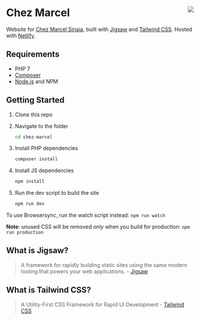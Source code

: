 <h1>Chez Marcel <a href='https://app.netlify.com/sites/chezmarcel/deploys'><img align="right" src="https://api.netlify.com/api/v1/badges/9e8a5cf9-94c9-4319-9e5d-2a0b14d63063/deploy-status"></a></h1>

Website for [Chez Marcel Sinaia](https://chezmarcel.ro), built with [Jigsaw](http://jigsaw.tighten.co/) and [Tailwind CSS](https://tailwindcss.com/). Hosted with [Netlify](https://www.netlify.com/).

## Requirements

- PHP 7
- [Composer](https://getcomposer.org/)
- [Node.js](https://nodejs.org) and NPM

## Getting Started

1. Clone this repo

2. Navigate to the folder

    ```sh
    cd chez-marcel
    ```

3. Install PHP dependencies
    ```sh
    composer install
    ```

4. Install JS dependencies
    ```sh
    npm install
    ```


5. Run the dev script to build the site

    ```sh
    npm run dev
    ```

To use Browsersync, run the watch script instead: `npm run watch`

**Note**: unused CSS will be removed *only* when you build for production: `npm run production`

## What is Jigsaw?

> A framework for rapidly building static sites using the same modern tooling that powers your web applications. - [Jigsaw](http://jigsaw.tighten.co/)

## What is Tailwind CSS?

> A Utility-First CSS Framework for Rapid UI Development - [Tailwind CSS](https://tailwindcss.com/)

